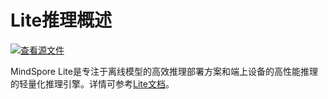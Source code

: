 # Lite推理概述

[![查看源文件](https://mindspore-website.obs.cn-north-4.myhuaweicloud.com/website-images/master/resource/_static/logo_source.svg)](https://gitee.com/mindspore/docs/blob/master/tutorials/source_zh_cn/model_infer/lite_infer/overview.md)

MindSpore Lite是专注于离线模型的高效推理部署方案和端上设备的高性能推理的轻量化推理引擎。详情可参考[Lite文档](https://www.mindspore.cn/lite/docs/zh-CN/master/index.html)。
